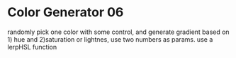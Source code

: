 Color Generator 06
=====
randomly pick one color with some control, and generate gradient based on 1) hue and 2)saturation or lightnes, use two numbers as params. 
use a lerpHSL function  
